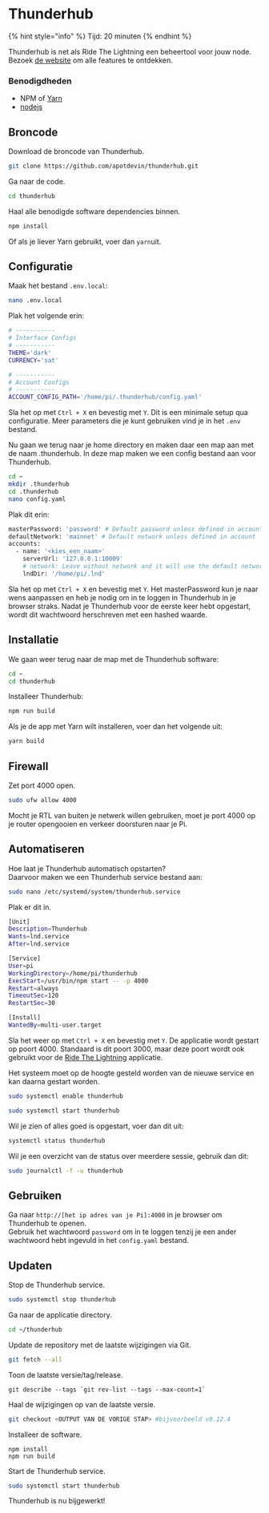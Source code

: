 # Thunderhub

{% hint style="info" %}
Tijd: 20 minuten
{% endhint %}

Thunderhub is net als Ride The Lightning een beheertool voor jouw node. Bezoek [de website](https://www.thunderhub.io/) om alle features te ontdekken.

### Benodigdheden

* NPM of [Yarn](https://docs.theroadtonode.com/raspberry-pi/algemene-dependencies-installeren#yarn)
* [nodejs](https://docs.theroadtonode.com/raspberry-pi/algemene-dependencies-installeren#nodejs)

## Broncode

Download de broncode van Thunderhub.

```bash
git clone https://github.com/apotdevin/thunderhub.git
```

Ga naar de code.

```bash
cd thunderhub
```

Haal alle benodigde software dependencies binnen.

```bash
npm install
```

Of als je liever Yarn gebruikt, voer dan `yarn`uit.

## Configuratie

Maak het bestand `.env.local`:

```bash
nano .env.local
```

Plak het volgende erin:

```bash
# -----------
# Interface Configs
# -----------
THEME='dark'
CURRENCY='sat'

# -----------
# Account Configs
# -----------
ACCOUNT_CONFIG_PATH='/home/pi/.thunderhub/config.yaml'
```

Sla het op met `Ctrl + X` en bevestig met `Y`. Dit is een minimale setup qua configuratie. Meer parameters die je kunt gebruiken vind je in het `.env` bestand.

Nu gaan we terug naar je home directory en maken daar een map aan met de naam .thunderhub. In deze map maken we een config bestand aan voor Thunderhub.

```bash
cd ~
mkdir .thunderhub
cd .thunderhub
nano config.yaml
```

Plak dit erin:

```bash
masterPassword: 'password' # Default password unless defined in account
defaultNetwork: 'mainnet' # Default network unless defined in account
accounts:
  - name: '<kies_een_naam>'
    serverUrl: '127.0.0.1:10009'
    # network: Leave without network and it will use the default network
    lndDir: '/home/pi/.lnd'
```

Sla het op met `Ctrl + X` en bevestig met `Y`. Het masterPassword kun je naar wens aanpassen en heb je nodig om in te loggen in Thunderhub in je browser straks. Nadat je Thunderhub voor de eerste keer hebt opgestart, wordt dit wachtwoord herschreven met een hashed waarde.

## Installatie

We gaan weer terug naar de map met de Thunderhub software:

```bash
cd ~
cd thunderhub
```

Installeer Thunderhub:

```bash
npm run build
```

Als je de app met Yarn wilt installeren, voer dan het volgende uit:

```bash
yarn build
```

## Firewall

Zet port 4000 open.

```bash
sudo ufw allow 4000
```

Mocht je RTL van buiten je netwerk willen gebruiken, moet je port 4000 op je router opengooien en verkeer doorsturen naar je Pi.

## Automatiseren

Hoe laat je Thunderhub automatisch opstarten?  
Daarvoor maken we een Thunderhub service bestand aan:

```bash
sudo nano /etc/systemd/system/thunderhub.service
```

Plak er dit in.

```bash
[Unit]
Description=Thunderhub
Wants=lnd.service
After=lnd.service

[Service]
User=pi
WorkingDirectory=/home/pi/thunderhub
ExecStart=/usr/bin/npm start -- -p 4000
Restart=always
TimeoutSec=120
RestartSec=30

[Install]
WantedBy=multi-user.target
```

Sla het weer op met `Ctrl + X` en bevestig met `Y`. De applicatie wordt gestart op poort 4000. Standaard is dit poort 3000, maar deze poort wordt ook gebruikt voor de [Ride The Lightning](ride-the-lightning.md) applicatie.

Het systeem moet op de hoogte gesteld worden van de nieuwe service en kan daarna gestart worden.

```bash
sudo systemctl enable thunderhub
```

```bash
sudo systemctl start thunderhub
```

Wil je zien of alles goed is opgestart, voer dan dit uit:

```bash
systemctl status thunderhub
```

Wil je een overzicht van de status over meerdere sessie, gebruik dan dit:

```bash
sudo journalctl -f -u thunderhub
```

## Gebruiken

Ga naar `http://[het ip adres van je Pi]:4000` in je browser om Thunderhub te openen.  
Gebruik het wachtwoord `password` om in te loggen tenzij je een ander wachtwoord hebt ingevuld in het `config.yaml` bestand.

## Updaten

Stop de Thunderhub service.

```bash
sudo systemctl stop thunderhub
```

Ga naar de applicatie directory.

```bash
cd ~/thunderhub
```

Update de repository met de laatste wijzigingen via Git.

```bash
git fetch --all
```

Toon de laatste versie/tag/release.

```text
git describe --tags `git rev-list --tags --max-count=1`
```

Haal de wijzigingen op van de laatste versie.

```bash
git checkout <OUTPUT VAN DE VORIGE STAP> #bijvoorbeeld v0.12.4
```

Installeer de software.

```text
npm install
npm run build
```

Start de Thunderhub service.

```bash
sudo systemctl start thunderhub
```

Thunderhub is nu bijgewerkt!

